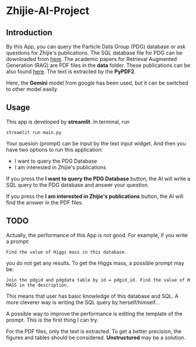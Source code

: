 # Zhijie-AI-Project

## Introduction
By this App, you can query the Particle Data Group (PDG) database or ask questions for Zhijie's publications. 
The SQL database file for PDG can be downloaded from [here](https://pdg.lbl.gov/2024/api/index.html). 
The academic papers for Retrieval Augmented Generation (RAG) are PDF files in the **data** folder. 
These publications can be also found [here](https://inspirehep.net/authors/1622480). 
The text is extracted by the **PyPDF2**. 

Here, the **Gemini** model from google has been used, but it can be switched to other model easily. 

## Usage
This app is developed by **streamlit**.
In terminal, run
```
streamlit run main.py
```
Your quesion (prompt) can be input by the text input widget. 
And then you have two options to run this application: 
* I want to query the PDG Database
* I am interested in Zhijie's publications

If you press the **I want to query the PDG Database** button, 
the AI will write a SQL query to the PDG database and answer your question. 

If you press the **I am interested in Zhijie's publications** button, 
the AI will find the answer in the PDF files.

## TODO
Actually, the performance of this App is not good. For example, if you write a prompt:
```
Find the value of Higgs mass in this database.
```
you do not get any results. To get the Higgs mass, a possible prompt may be:
```
Join the pdgid and pdgdata table by id = pdgid_id. Find the value of H MASS in the description.
```
This means that user has basic knowledge of this database and SQL. A more cleverer way is writing the SQL query by herself/himself... 

A possible way to improve the performance is editing the template of the prompt. This is the first thing I can try. 

For the PDF files, only the text is extracted. 
To get a better precision, the figures and tables should be considered. 
**Unstructured** may be a solution.
